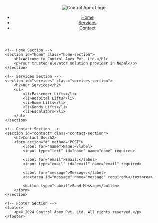 <!DOCTYPE html>
<html lang="en">
<head>
    <meta charset="UTF-8">
    <meta name="viewport" content="width=device-width, initial-scale=1.0">
    <title>Control Apex Pvt. Ltd.</title>
    <link rel="stylesheet" href="styles.css">
</head>
<body>
    <!-- Header Section -->
    <header>
        <div class="logo">
            <img src="logo.jpg" alt="Control Apex Logo">
        </div>
        <nav>
            <ul>
                <li><a href="#home">Home</a></li>
                <li><a href="#services">Services</a></li>
                <li><a href="#contact">Contact</a></li>
            </ul>
        </nav>
    </header>

    <!-- Home Section -->
    <section id="home" class="home-section">
        <h1>Welcome to Control Apex Pvt. Ltd.</h1>
        <p>Your trusted elevator solution provider in Nepal</p>
    </section>

    <!-- Services Section -->
    <section id="services" class="services-section">
        <h2>Our Services</h2>
        <ul>
            <li>Passenger Lifts</li>
            <li>Hospital Lifts</li>
            <li>Home Lifts</li>
            <li>Goods Lifts</li>
            <li>Escalators</li>
        </ul>
    </section>

    <!-- Contact Section -->
    <section id="contact" class="contact-section">
        <h2>Contact Us</h2>
        <form action="#" method="POST">
            <label for="name">Name:</label>
            <input type="text" id="name" name="name" required>
            
            <label for="email">Email:</label>
            <input type="email" id="email" name="email" required>
            
            <label for="message">Message:</label>
            <textarea id="message" name="message" required></textarea>
            
            <button type="submit">Send Message</button>
        </form>
    </section>

    <!-- Footer Section -->
    <footer>
        <p>© 2024 Control Apex Pvt. Ltd. All rights reserved.</p>
    </footer>
</body>
</html>
